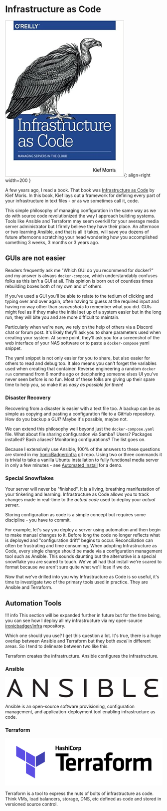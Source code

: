 # Infrastructure as Code

![infraascodebook](../images/advanced/infraascodebook.jpg){: align=right width=200 }

A few years ago, I read a book. That book was [Infrastructure as Code](https://infrastructure-as-code.com/book/) by Kief Moris. In this book, Kief lays out a framework for defining every part of your infrastructure in text files - or as we sometimes call it, code.

This simple philosophy of managing configuration in the same way as we do with source code revolutionized the way I approach building systems. Tools like Ansible and Terraform may seem overkill for your average media server administrator but I firmly believe they have their place. An afternoon or two learning Ansible, and that is all it takes, will save you dozens of future afternoons scratching your head wondering how you accomplished something 3 weeks, 3 months or 3 years ago.

## GUIs are not easier

Readers frequently ask me "Which GUI do you recommend for docker?" and my answer is always `docker-compose`, which understandably confuses folks as this isn't a GUI at all. This opinion is born out of countless times rebuilding boxes both of my own and of others. 

If you've used a GUI you'll be able to relate to the tedium of clicking and typing over and over again, often having to guess at the required input and having no way other than *screenshots* to remember what you did. GUIs might feel as if they make the initial set up of a system easier but in the long run, they will bite you and are more difficult to maintain.

Particularly when we're new, we rely on the help of others via a Discord chat or forum post. It's likely they'll ask you to share parameters used when creating your system. At some point, they'll ask you for a screenshot of the web interface of your NAS software or to paste a `docker-compose` yaml snippet. 

The yaml snippet is not only easier for you to share, but also easier for others to read and debug too. It also means you can't forget the variables used when creating that container. Reverse engineering a random `docker run` command from 6 months ago or deciphering someone elses UI you've never seen before is no fun. Most of these folks are giving up their spare time to help you, so make it as *easy as possible for them*!

### Disaster Recovery

Recovering from a disaster is easier with a text file too. A backup can be as simple as copying and pasting a configuration file to a GitHub repository. How do you backup a GUI? Maybe it's possible, maybe not. 

We can extend this philosophy well beyond just the `docker-compose.yaml` file. What about file sharing configuration via Samba? Users? Packages installed? Bash aliases? Monitoring configurations? The list goes on.

Because I extensively use Ansible, 100% of the answers to these questions are stored in my [IronicBadger/infra](https://github.com/ironicbadger/infra) git repo. Using two or three commands it is trivial to take a vanilla Ubuntu installation to fully functional media server in only a few minutes - see [Automated Install](../installation/automated-install.md) for a demo.

### Special Snowflakes

Your server will never be "finished". It is a living, breathing manifestation of your tinkering and learning. Infrastructure as Code allows you to track changes made in real-time to the *actual code* used to deploy your *actual server*. 

Storing configuration as code is a simple concept but requires some discipline - you have to commit. 

For example, let's say you deploy a server using automation and then begin to make manual changes to it. Before long the code no longer reflects what is deployed and "configuration drift" begins to occur. Reconciliation can often be frustrating and time consuming. When adopting Infrastructure as Code, every single change should be made via a configuration management tool such as Ansible. This sounds daunting but the alternative is a special snowflake you are scared to touch. We've all had that install we're scared to format because we aren't sure quite what we'll lose if we do.

Now that we've drilled into you why Infrastructure as Code is so useful, it's time to investigate two of the primary tools used in practice. They are Ansible and Terraform.

## Automation Tools

!!! info
    This section will be expanded further in future but for the time being, you can see how I deploy all my infrastructure via my open-source [ironicbadger/infra](https://github.com/ironicbadger/infra) repository.

Which one should you use? I get this question a lot. It's true, there is a huge overlap between Ansible and Terraform but they both *excel* in different areas. So I tend to delineate between two like this.

Terraform creates the infrastructure. Ansible configures the infrastructure.

### Ansible

![ansible-logo](../images/logos/ansible_logo_wide.png)

Ansible is an open-source software provisioning, configuration management, and application-deployment tool enabling infrastructure as code.

### Terraform

![terraform-logo](../images/logos/terraform_logo_wide.png)

Terraform is a tool to express the nuts of bolts of infrastructure as code. Think VMs, load balancers, storage, DNS, etc defined as code and stored in versioned source control.
